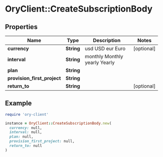 # OryClient::CreateSubscriptionBody

## Properties

| Name | Type | Description | Notes |
| ---- | ---- | ----------- | ----- |
| **currency** | **String** |  usd USD eur Euro | [optional] |
| **interval** | **String** |  monthly Monthly yearly Yearly |  |
| **plan** | **String** |  |  |
| **provision_first_project** | **String** |  |  |
| **return_to** | **String** |  | [optional] |

## Example

```ruby
require 'ory-client'

instance = OryClient::CreateSubscriptionBody.new(
  currency: null,
  interval: null,
  plan: null,
  provision_first_project: null,
  return_to: null
)
```

